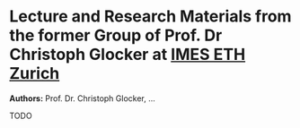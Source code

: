 # Lecture and Research Materials from the former Group of Prof. Dr Christoph Glocker at [IMES ETH Zurich](https://imes.ethz.ch)

**Authors:** Prof. Dr. Christoph Glocker, ...

TODO
